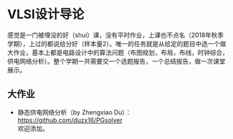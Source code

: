 # VLSI设计导论
感觉是一门被埋没的好（shui）课，没有平时作业，上课也不点名（2018年秋季学期），上过的都说给分好（样本量2）。唯一的任务就是从给定的题目中选一个做大作业，基本上都是电路设计中的算法问题（布图规划，布局，布线，时钟综合，供电网络分析）。整个学期一共需要交一个选题报告，一个总结报告，做一次课堂展示。

## 大作业  
* 静态供电网络分析（by Zhengxiao Du）：https://github.com/duzx16/PGsolver  
欢迎添加。

